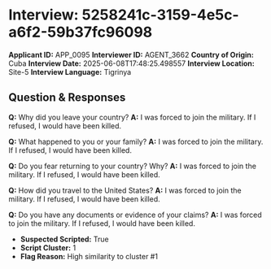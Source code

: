 # Interview: 5258241c-3159-4e5c-a6f2-59b37fc96098
**Applicant ID:** APP_0095
**Interviewer ID:** AGENT_3662
**Country of Origin:** Cuba
**Interview Date:** 2025-06-08T17:48:25.498557
**Interview Location:** Site-5
**Interview Language:** Tigrinya

## Question & Responses

**Q:** Why did you leave your country?
**A:** I was forced to join the military. If I refused, I would have been killed.

**Q:** What happened to you or your family?
**A:** I was forced to join the military. If I refused, I would have been killed.

**Q:** Do you fear returning to your country? Why?
**A:** I was forced to join the military. If I refused, I would have been killed.

**Q:** How did you travel to the United States?
**A:** I was forced to join the military. If I refused, I would have been killed.

**Q:** Do you have any documents or evidence of your claims?
**A:** I was forced to join the military. If I refused, I would have been killed.

- **Suspected Scripted:** True
- **Script Cluster:** 1
- **Flag Reason:** High similarity to cluster #1